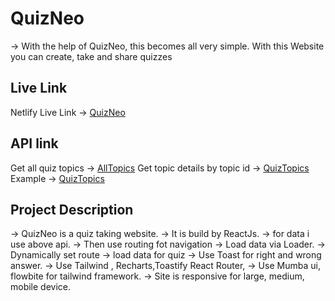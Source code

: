 # QuizNeo
-> With the help of QuizNeo, this becomes all very simple. With this Website you can create, take and share quizzes



## Live Link
 Netlify Live Link -> [QuizNeo](https://precious-lollipop-1712a2.netlify.app/)
## API link
Get all quiz topics  -> [AllTopics](https://precious-lollipop-1712a2.netlify.app/)
Get topic details by topic id -> [QuizTopics]( https://openapi.programming-hero.com/api/quiz/${id})
Example -> [QuizTopics]( https://openapi.programming-hero.com/api/quiz/1)


## Project Description
-> QuizNeo  is a quiz taking website.
-> It is build by ReactJs.
-> for data i use above api.
-> Then use routing fot navigation
-> Load data via Loader.
-> Dynamically set route
-> load data for quiz
-> Use Toast for right and wrong answer.
-> Use Tailwind , Recharts,Toastify React Router,
-> Use Mumba ui, flowbite for tailwind framework.
-> Site is responsive for large, medium, mobile device.